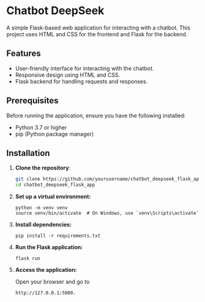 # Chatbot DeepSeek

A simple Flask-based web application for interacting with a chatbot. This project uses HTML and CSS for the frontend and Flask for the backend.

## Features

- User-friendly interface for interacting with the chatbot.
- Responsive design using HTML and CSS.
- Flask backend for handling requests and responses.

## Prerequisites

Before running the application, ensure you have the following installed:

- Python 3.7 or higher
- pip (Python package manager)

## Installation

1. **Clone the repository**:
   ```bash
   git clone https://github.com/yourusername/chatbot_deepseek_flask_app.git
   cd chatbot_deepseek_flask_app
   
2. **Set up a virtual environment:**
   ```
   python -m venv venv
   source venv/bin/activate  # On Windows, use `venv\Scripts\activate`
   ```
3. **Install dependencies:**
   ```
   pip install -r requirements.txt
   ```
4. **Run the Flask application:**
   ```
   flask run
   ```
6. **Access the application:**

   Open your browser and go to
   ```
   http://127.0.0.1:5000.
   ```
